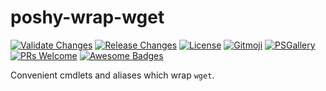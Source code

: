 # poshy-wrap-wget

[![Validate Changes](https://github.com/pwshrc/poshy-wrap-wget/actions/workflows/validate.yml/badge.svg)](https://github.com/pwshrc/poshy-wrap-wget/actions/workflows/validate.yml)
[![Release Changes](https://github.com/pwshrc/poshy-wrap-wget/actions/workflows/release.yml/badge.svg)](https://github.com/pwshrc/poshy-wrap-wget/actions/workflows/release.yml)
[![License](https://img.shields.io/github/license/pwshrc/poshy-wrap-wget)](./LICENSE.txt)
[![Gitmoji](https://img.shields.io/badge/gitmoji-%20😜%20😍-FFDD67.svg?style=flat-square)](https://gitmoji.carloscuesta.me/)
[![PSGallery](https://img.shields.io/powershellgallery/dt/poshy-wrap-wget.svg)](https://www.powershellgallery.com/packages/poshy-wrap-wget)
[![PRs Welcome](https://img.shields.io/badge/PRs-welcome-brightgreen.svg?style=flat-square)](http://makeapullrequest.com)
[![Awesome Badges](https://img.shields.io/badge/badges-awesome-green.svg)](https://github.com/Naereen/badges)

Convenient cmdlets and aliases which wrap `wget`.

